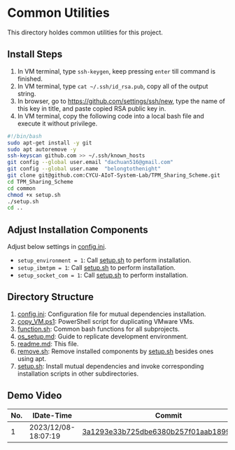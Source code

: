 # Common Utilities

This directory holdes common utilities for this project.

## Install Steps

1. In VM terminal, type ```ssh-keygen```, keep pressing ```enter``` till command is finished.
2. In VM terminal, type ```cat ~/.ssh/id_rsa.pub```, copy all of the output string.
3. In browser, go to <https://github.com/settings/ssh/new>, type the name of this key in title, and paste copied RSA public key in.
4. In VM terminal, copy the following code into a local bash file and execute it without privilege.

```bash
#!/bin/bash
sudo apt-get install -y git
sudo apt autoremove -y
ssh-keyscan github.com >> ~/.ssh/known_hosts
git config --global user.email "dachuan516@gmail.com"
git config --global user.name  "belongtothenight"
git clone git@github.com:CYCU-AIoT-System-Lab/TPM_Sharing_Scheme.git
cd TPM_Sharing_Scheme
cd common
chmod +x setup.sh
./setup.sh
cd ..

```

## Adjust Installation Components

Adjust below settings in [config.ini](config.ini).

- ```setup_environment = 1```: Call [setup.sh](../setup_environment/setup.sh) to perform installation.
- ```setup_ibmtpm = 1```: Call [setup.sh](../ibmtpm/setup.sh) to perform installation.
- ```setup_socket_com = 1```: Call [setup.sh](../socket_com/setup.sh) to perform installation.

## Directory Structure

1. [config.ini](config.ini): Configuration file for mutual dependencies installation.
2. [copy_VM.ps1](copy_VM.ps1): PowerShell script for duplicating VMware VMs.
3. [function.sh](function.sh): Common bash functions for all subprojects.
4. [os_setup.md](os_setup.md): Guide to replicate development environment.
5. [readme.md](readme.md): This file.
6. [remove.sh](remove.sh): Remove installed components by [setup.sh](setup.sh) besides ones using apt.
7. [setup.sh](setup.sh): Install mutual dependencies and invoke corresponding installation scripts in other subdirectories.

## Demo Video

| No. | IDate-Time          | Commit                                                                                                                                                      | Detail                                               | Demo Video                     |
| --- | ------------------- | ----------------------------------------------------------------------------------------------------------------------------------------------------------- | ---------------------------------------------------- | ------------------------------ |
| 1   | 2023/12/08-18:07:19 | [3a1293e33b725dbe6380b257f01aab1899bf61e0](https://github.com/CYCU-AIoT-System-Lab/TPM_Sharing_Scheme/tree/3a1293e33b725dbe6380b257f01aab1899bf61e0/common) | Can install and execute ```../socket_com/setup.sh``` | <https://youtu.be/ZcaLBuhwKuw> |

